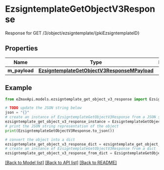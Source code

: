 # EzsigntemplateGetObjectV3Response

Response for GET /3/object/ezsigntemplate/{pkiEzsigntemplateID}

## Properties

Name | Type | Description | Notes
------------ | ------------- | ------------- | -------------
**m_payload** | [**EzsigntemplateGetObjectV3ResponseMPayload**](EzsigntemplateGetObjectV3ResponseMPayload.md) |  | 

## Example

```python
from eZmaxApi.models.ezsigntemplate_get_object_v3_response import EzsigntemplateGetObjectV3Response

# TODO update the JSON string below
json = "{}"
# create an instance of EzsigntemplateGetObjectV3Response from a JSON string
ezsigntemplate_get_object_v3_response_instance = EzsigntemplateGetObjectV3Response.from_json(json)
# print the JSON string representation of the object
print(EzsigntemplateGetObjectV3Response.to_json())

# convert the object into a dict
ezsigntemplate_get_object_v3_response_dict = ezsigntemplate_get_object_v3_response_instance.to_dict()
# create an instance of EzsigntemplateGetObjectV3Response from a dict
ezsigntemplate_get_object_v3_response_from_dict = EzsigntemplateGetObjectV3Response.from_dict(ezsigntemplate_get_object_v3_response_dict)
```
[[Back to Model list]](../README.md#documentation-for-models) [[Back to API list]](../README.md#documentation-for-api-endpoints) [[Back to README]](../README.md)


